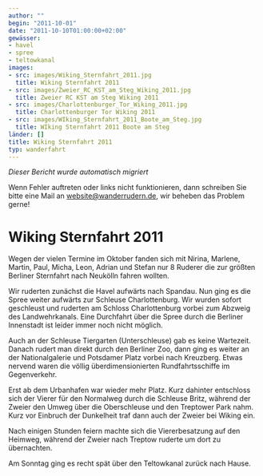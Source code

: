 ```yaml
---
author: ""
begin: "2011-10-01"
date: "2011-10-10T01:00:00+02:00"
gewässer:
- havel
- spree
- teltowkanal
images:
- src: images/Wiking_Sternfahrt_2011.jpg
  title: Wiking Sternfahrt 2011
- src: images/Zweier_RC_KST_am_Steg_Wiking_2011.jpg
  title: Zweier RC KST am Steg Wiking 2011
- src: images/Charlottenburger_Tor_Wiking_2011.jpg
  title: Charlottenburger Tor Wiking 2011
- src: images/WIking_Sternfahrt_2011_Boote_am_Steg.jpg
  title: WIking Sternfahrt 2011 Boote am Steg
länder: []
title: Wiking Sternfahrt 2011
typ: wanderfahrt
---
```



*Dieser Bericht wurde automatisch migriert*

Wenn Fehler auftreten oder links nicht funktionieren, dann schreiben Sie bitte eine Mail an website@wanderrudern.de, wir beheben das Problem gerne!



# Wiking Sternfahrt 2011


Wegen der vielen Termine im Oktober fanden sich mit Nirina, Marlene, Martin, Paul, Micha, Leon, Adrian und Stefan nur 8 Ruderer die zur größten Berliner Sternfahrt nach Neukölln fahren wollten.

Wir ruderten zunächst die Havel aufwärts nach Spandau. Nun ging es die Spree weiter aufwärts zur Schleuse Charlottenburg. Wir wurden sofort geschleust und ruderten am Schloss Charlottenburg vorbei zum Abzweig des Landwehrkanals. Eine Durchfahrt über die Spree durch die Berliner Innenstadt ist leider immer noch nicht möglich.

Auch an der Schleuse Tiergarten (Unterschleuse) gab es keine Wartezeit. Danach rudert man direkt durch den Berliner Zoo, dann ging es weiter an der Nationalgalerie und Potsdamer Platz vorbei nach Kreuzberg. Etwas nervend waren die völlig überdimensionierten Rundfahrtsschiffe im Gegenverkehr.

Erst ab dem Urbanhafen war wieder mehr Platz. Kurz dahinter entschloss sich der Vierer für den Normalweg durch die Schleuse Britz, während der Zweier den Umweg über die Oberschleuse und den Treptower Park nahm. Kurz vor Einbruch der Dunkelheit traf dann auch der Zweier bei Wiking ein.

Nach einigen Stunden feiern machte sich die Viererbesatzung auf den Heimweg, während der Zweier nach Treptow ruderte um dort zu übernachten.

Am Sonntag ging es recht spät über den Teltowkanal zurück nach Hause.
